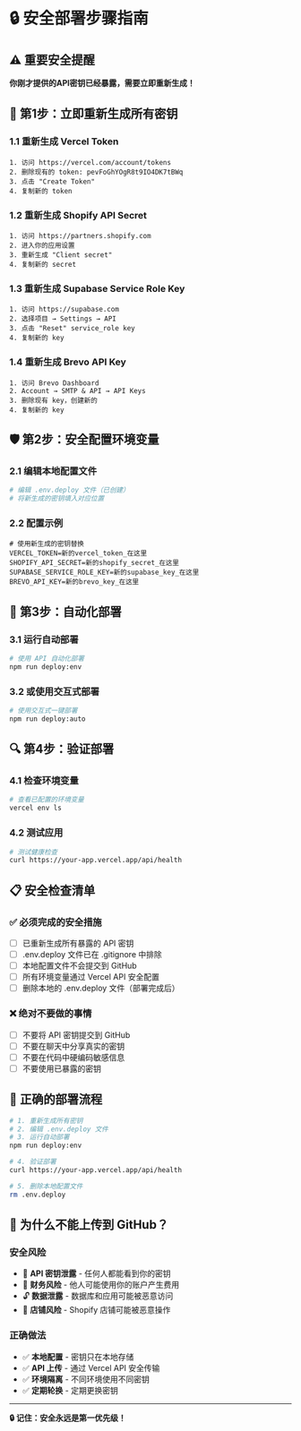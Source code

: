 # 🔒 安全部署步骤指南

## ⚠️ 重要安全提醒

**你刚才提供的API密钥已经暴露，需要立即重新生成！**

## 🚨 第1步：立即重新生成所有密钥

### 1.1 重新生成 Vercel Token
```
1. 访问 https://vercel.com/account/tokens
2. 删除现有的 token: pevFoGhYOgR8t9IO4DK7tBWq
3. 点击 "Create Token"
4. 复制新的 token
```

### 1.2 重新生成 Shopify API Secret
```
1. 访问 https://partners.shopify.com
2. 进入你的应用设置
3. 重新生成 "Client secret"
4. 复制新的 secret
```

### 1.3 重新生成 Supabase Service Role Key
```
1. 访问 https://supabase.com
2. 选择项目 → Settings → API
3. 点击 "Reset" service_role key
4. 复制新的 key
```

### 1.4 重新生成 Brevo API Key
```
1. 访问 Brevo Dashboard
2. Account → SMTP & API → API Keys
3. 删除现有 key，创建新的
4. 复制新的 key
```

## 🛡️ 第2步：安全配置环境变量

### 2.1 编辑本地配置文件
```bash
# 编辑 .env.deploy 文件（已创建）
# 将新生成的密钥填入对应位置
```

### 2.2 配置示例
```env
# 使用新生成的密钥替换
VERCEL_TOKEN=新的vercel_token_在这里
SHOPIFY_API_SECRET=新的shopify_secret_在这里
SUPABASE_SERVICE_ROLE_KEY=新的supabase_key_在这里
BREVO_API_KEY=新的brevo_key_在这里
```

## 🚀 第3步：自动化部署

### 3.1 运行自动部署
```bash
# 使用 API 自动化部署
npm run deploy:env
```

### 3.2 或使用交互式部署
```bash
# 使用交互式一键部署
npm run deploy:auto
```

## 🔍 第4步：验证部署

### 4.1 检查环境变量
```bash
# 查看已配置的环境变量
vercel env ls
```

### 4.2 测试应用
```bash
# 测试健康检查
curl https://your-app.vercel.app/api/health
```

## 📋 安全检查清单

### ✅ 必须完成的安全措施
- [ ] 已重新生成所有暴露的 API 密钥
- [ ] .env.deploy 文件已在 .gitignore 中排除
- [ ] 本地配置文件不会提交到 GitHub
- [ ] 所有环境变量通过 Vercel API 安全配置
- [ ] 删除本地的 .env.deploy 文件（部署完成后）

### ❌ 绝对不要做的事情
- [ ] 不要将 API 密钥提交到 GitHub
- [ ] 不要在聊天中分享真实的密钥
- [ ] 不要在代码中硬编码敏感信息
- [ ] 不要使用已暴露的密钥

## 🎯 正确的部署流程

```bash
# 1. 重新生成所有密钥
# 2. 编辑 .env.deploy 文件
# 3. 运行自动部署
npm run deploy:env

# 4. 验证部署
curl https://your-app.vercel.app/api/health

# 5. 删除本地配置文件
rm .env.deploy
```

## 🔐 为什么不能上传到 GitHub？

### 安全风险
- 🚨 **API 密钥泄露** - 任何人都能看到你的密钥
- 💸 **财务风险** - 他人可能使用你的账户产生费用
- 🔓 **数据泄露** - 数据库和应用可能被恶意访问
- 🏪 **店铺风险** - Shopify 店铺可能被恶意操作

### 正确做法
- ✅ **本地配置** - 密钥只在本地存储
- ✅ **API 上传** - 通过 Vercel API 安全传输
- ✅ **环境隔离** - 不同环境使用不同密钥
- ✅ **定期轮换** - 定期更换密钥

---

**🔒 记住：安全永远是第一优先级！**
